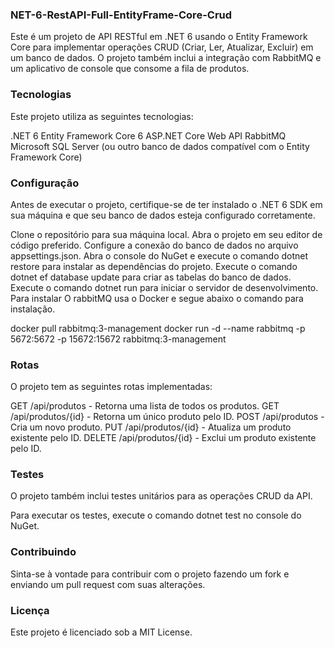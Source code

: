 ### NET-6-RestAPI-Full-EntityFrame-Core-Crud
Este é um projeto de API RESTful em .NET 6 usando o Entity Framework Core para implementar operações CRUD (Criar, Ler, Atualizar, Excluir) em um banco de dados. O projeto também inclui a integração com RabbitMQ e um aplicativo de console que consome a fila de produtos.

### Tecnologias
Este projeto utiliza as seguintes tecnologias:

 .NET 6
 Entity Framework Core 6
 ASP.NET Core Web API
 RabbitMQ
 Microsoft SQL Server (ou outro banco de dados compatível com o Entity Framework Core)

### Configuração
 Antes de executar o projeto, certifique-se de ter instalado o .NET 6 SDK em sua máquina e que seu banco de dados esteja configurado corretamente.
 
Clone o repositório para sua máquina local.
Abra o projeto em seu editor de código preferido.
Configure a conexão do banco de dados no arquivo appsettings.json.
Abra o console do NuGet e execute o comando dotnet restore para instalar as dependências do projeto.
Execute o comando dotnet ef database update para criar as tabelas do banco de dados.
Execute o comando dotnet run para iniciar o servidor de desenvolvimento.
Para instalar O rabbitMQ usa o Docker e segue abaixo o comando para instalação.

docker pull rabbitmq:3-management
docker run -d --name rabbitmq -p 5672:5672 -p 15672:15672 rabbitmq:3-management


### Rotas
O projeto tem as seguintes rotas implementadas:

GET /api/produtos - Retorna uma lista de todos os produtos.
GET /api/produtos/{id} - Retorna um único produto pelo ID.
POST /api/produtos - Cria um novo produto.
PUT /api/produtos/{id} - Atualiza um produto existente pelo ID.
DELETE /api/produtos/{id} - Exclui um produto existente pelo ID.

### Testes
O projeto também inclui testes unitários para as operações CRUD da API.

Para executar os testes, execute o comando dotnet test no console do NuGet.

### Contribuindo
Sinta-se à vontade para contribuir com o projeto fazendo um fork e enviando um pull request com suas alterações.

### Licença
Este projeto é licenciado sob a MIT License.
